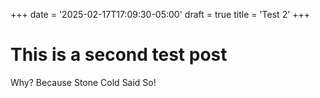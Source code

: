 +++
date = '2025-02-17T17:09:30-05:00'
draft = true
title = 'Test 2'
+++

# This is a second test post

Why? Because Stone Cold Said So!
